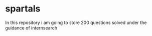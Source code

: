# spartals

In this repository i am going to store 200 questions solved under the guidance of internsearch
